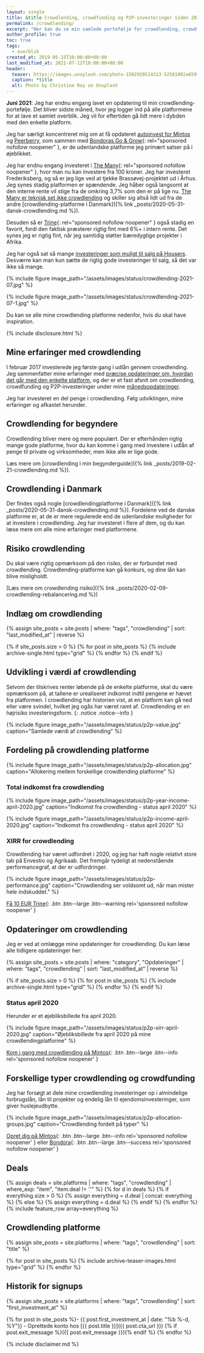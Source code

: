 ```yaml
---
layout: single
title: &title Crowdlending, crowdfunding og P2P-investeringer siden 2017
permalink: /crowdlending/
excerpt: "Her kan du se min samlede portefølje for crowdlending, crowdfunding og P2P-investeringer - med intern rente, totalt investeret og indkomst."
author_profile: true
toc: true
tags:
  - overblik
created_at: 2019-05-15T10:00:00+08:00
last_modified_at: 2021-07-12T10:00:00+08:00
header:
  teaser: https://images.unsplash.com/photo-1502920514313-52581002a659?ixlib=rb-1.2.1&ixid=eyJhcHBfaWQiOjEyMDd9&auto=format&fit=crop&w=400&q=80
  caption: *title
  alt: Photo by Christine Roy on Unsplash
---
```


**Juni 2021**: Jeg har endnu engang lavet en opdatering til min crowdlending-portefølje. Det bliver sidste måned, hvor jeg logger ind på alle platformene for at lave et samlet overblik. Jeg vil for eftertiden gå lidt mere i dybden med den enkelte platform.

Jeg har særligt koncentreret mig om at få opdateret [autoinvest for Mintos](/platform/mintos/) og [Peerberry](/platform/peerberry/), som sammen med [Bondoras Go & Grow](/go/bondora){: rel="sponsored nofollow noopener" }, er de udenlandske platforme jeg primært satser på i øjeblikket.

Jeg har endnu engang investeret i [The Many](/go/themany/){: rel="sponsored nofollow noopener" }, hvor man nu kan investere fra 100 kroner. Jeg har investeret Frederiksberg, og så er jeg lige ved at tjekke Brassøvej-projektet ud i Århus. Jeg synes stadig platformen er spændende. Jeg håber også langsomt at den interne rente vil stige fra de omkring 3,7% som den er på lige nu. [The Many er teknisk set ikke crowdlending](/platform/themany/) og skiller sig altså lidt ud fra de andre [crowdlending-platforme i Danmark]({% link _posts/2020-05-31-dansk-crowdlending.md %}).

Desuden så er [Trine](/go/trine){: rel="sponsored nofollow noopener" } også stadig en favorit, fordi den faktisk præsterer rigtig fint med 6%+ i intern rente. Det synes jeg er rigtig fint, når jeg samtidig støtter bæredygtige projekter i Afrika.

Jeg har også sat så mange [investeringer som muligt til salg på Housers](/platform/housers/). Desværre kan man kun sætte de rigtig gode investeringer til salg, så det var ikke så mange.

{% include figure image_path="/assets/images/status/crowdlending-2021-07.jpg" %}

{% include figure image_path="/assets/images/status/crowdlending-2021-07-1.jpg" %}

Du kan se alle mine crowdlending platforme nedenfor, hvis du skal have inspiration.

{% include disclosure.html %}

## Mine erfaringer med crowdlending

I februar 2017 investerede jeg første gang i udlån gennem crowdlending. Jeg sammenfatter mine erfaringer med [præcise opdateringer om, hvordan det går med den enkelte platform](/platforme/), og der er et fast afsnit om crowdlending, crowdfunding og P2P-investeringer under mine [månedsopdateringer](/opdateringer/). 

Jeg har investeret en del penge i crowdlending. Følg udviklingen, mine erfaringer og afkastet herunder.

## Crowdlending for begyndere

Crowdlending bliver mere og mere populært. Der er efterhånden rigtig mange gode platforme, hvor du kan komme i gang med investere i udlån af penge til private og virksomheder, men ikke alle er lige gode.

Læs mere om [crowdlending i min begynderguide]({% link _posts/2019-02-21-crowdlending.md %}).

## Crowdlending i Danmark

Der findes også nogle [crowdlendingplatforme i Danmark]({% link _posts/2020-05-31-dansk-crowdlending.md %}). Fordelene ved de danske platforme er, at de er mere regulerede end de udenlandske muligheder for at investere i crowdlending. Jeg har investeret i flere af dem, og du kan læse mere om alle mine erfaringer med platformene.

## Risiko crowdlending

Du skal være rigtig opmærksom på den risiko, der er forbundet med crowdlending. Crowdlending-platforme kan gå konkurs, og dine lån kan blive misligholdt.

[Læs mere om crowdlending risiko]({% link _posts/2020-02-09-crowdlending-rebalancering.md %})

## Indlæg om crowdlending

<div class="feature__wrapper">

{% assign site_posts = site.posts | where: "tags", "crowdlending" | sort: "last_modified_at" | reverse %}

{% if site_posts.size > 0 %}
  {% for post in site_posts %}
    {% include archive-single.html type="grid" %}
  {% endfor %}
{% endif %}

</div>

## Udvikling i værdi af crowdlending

Selvom der tilskrives renter løbende på de enkelte platforme, skal du være opmærksom på, at tallene er urealiseret indkomst indtil pengene er hævet fra platformen. I crowdlending har historien vist, at en platform kan gå ned eller være svindel, hvilket jeg ogås har været ramt af. Crowdlending er en højrisiko investeringsform.
{: .notice .notice--info }

{% include figure image_path="/assets/images/status/p2p-value.jpg" caption="Samlede værdi af crowdlending"  %}

## Fordeling på crowdlending platforme

{% include figure image_path="/assets/images/status/p2p-allocation.jpg" caption="Allokering mellem forskellige crowdlending platforme" %}

### Total indkomst fra crowdlending

{% include figure image_path="/assets/images/status/p2p-year-income-april-2020.jpg" caption="Indkomst fra crowdlending - status april 2020" %}

{% include figure image_path="/assets/images/status/p2p-income-april-2020.jpg" caption="Indkomst fra crowdlending - status april 2020" %}

### XIRR for crowdlending

Crowdlending har været udfordret i 2020, og jeg har haft nogle relativt store tab på Envestio og Agrikaab. Det fremgår tydeligt at nedenstående performancegraf, at der er udfordringer.

{% include figure image_path="/assets/images/status/p2p-performance.jpg" caption="Crowdlending ser voldsomt ud, når man mister hele indskuddet." %}

[Få 10 EUR Trine](/go/trine/){: .btn .btn--large .btn--warning rel='sponsored nofollow noopener' }

## Opdateringer om crowdlending

Jeg er ved at omlægge mine opdateringer for crowdlending. Du kan læse alle tidligere opdateringer her:

<div class="feature__wrapper">

{% assign site_posts = site.posts | where: "category", "Opdateringer" | where: "tags", "crowdlending" | sort: "last_modified_at" | reverse %}

{% if site_posts.size > 0 %}
  {% for post in site_posts %}
    {% include archive-single.html type="grid" %}
  {% endfor %}
{% endif %}

</div>

### Status april 2020

Herunder er et øjebliksbillede fra april 2020.

{% include figure image_path="/assets/images/status/p2p-xirr-april-2020.jpg" caption="Øjebliksbillede fra april 2020 på mine crowdlendingplatforme" %}

[Kom i gang med crowdlending på Mintos](/go/mintos/){: .btn .btn--large .btn--info rel='sponsored nofollow noopener' }

## Forskellige typer crowdlending og crowdfunding

Jeg har forsøgt at dele mine crowdlending investeringer op i almindelige forbrugslån, lån til projekter og endelig lån til ejendomsinvesteringer, som giver huslejeudbytte.

{% include figure image_path="/assets/images/status/p2p-allocation-groups.jpg" caption="Crowdlending fordelt på typer" %}

[Opret dig på Mintos](/go/mintos/){: .btn .btn--large .btn--info rel='sponsored nofollow noopener' } eller [Bondora](/go/bondora/){: .btn .btn--large .btn--success rel='sponsored nofollow noopener' }

## Deals

{% assign deals = site.platforms | where: "tags", "crowdlending" | where_exp: "item", "item.deal != ''" %}
{% for d in deals %}
  {% if everything.size > 0 %}
    {% assign everything = d.deal | concat: everything %}
  {% else %}
    {% assign everything = d.deal %}
  {% endif %}
{% endfor %}
{% include feature_row array=everything %}

## Crowdlending platforme

<div class="feature__wrapper">

{% assign site_posts = site.platforms | where: "tags", "crowdlending" | sort: "title" %}

{% for post in site_posts %}
  {% include archive-teaser-images.html type="grid" %}
{% endfor %}

</div>

## Historik for signups

{% assign site_posts = site.platforms | where: "tags", "crowdlending" | sort: "first_investment_at" %}

{% for post in site_posts %}- {{ post.first_investment_at | date: "%b %-d, %Y"}} - Oprettede konto hos [{{ post.title }}]({{ post.cta_url }}) {% if post.exit_message %}({{ post.exit_message }}){% endif %}
{% endfor %}

{% include disclaimer.md %}
